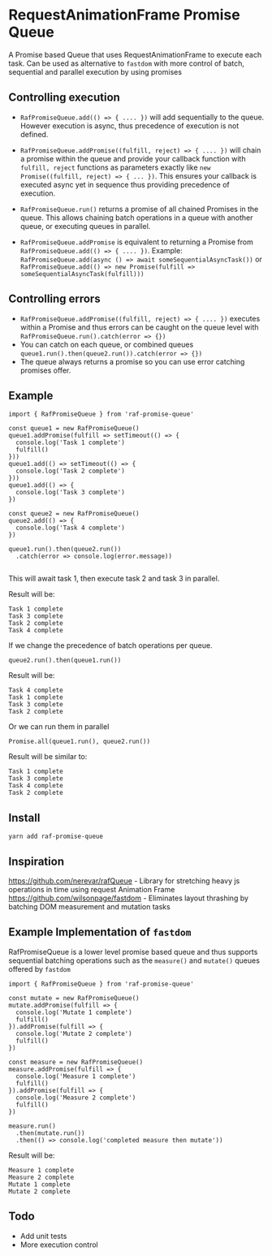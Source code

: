 # RequestAnimationFrame Promise Queue

A Promise based Queue that uses RequestAnimationFrame to execute each task. 
Can be used as alternative to `fastdom` with more control of batch, sequential and parallel execution by using promises

## Controlling execution

* `RafPromiseQueue.add(() => { .... })` will add sequentially to the queue. However execution is async, thus precedence of execution is not defined. 

* `RafPromiseQueue.addPromise((fulfill, reject) => { .... })` will chain a promise within the queue and provide your callback function with `fulfill, reject` functions as parameters exactly like `new Promise((fulfill, reject) => { ... })`. This ensures your callback is executed async yet in sequence thus providing precedence of execution. 

* `RafPromiseQueue.run()` returns a promise of all chained Promises in the queue. This allows chaining batch operations in a queue with another queue, or executing queues in parallel. 

* `RafPromiseQueue.addPromise` is equivalent to returning a Promise from `RafPromiseQueue.add(() => { .... })`. 
Example: `RafPromiseQueue.add(async () => await someSequentialAsyncTask())` or `RafPromiseQueue.add(() => new Promise(fulfill => someSequentialAsyncTask(fulfill)))`

## Controlling errors

*  `RafPromiseQueue.addPromise((fulfill, reject) => { .... })` executes within a Promise and thus errors can be caught on the queue level with `RafPromiseQueue.run().catch(error => {})`
* You can catch on each queue, or combined queues `queue1.run().then(queue2.run()).catch(error => {})`
* The queue always returns a promise so you can use error catching promises offer.


## Example

```
import { RafPromiseQueue } from 'raf-promise-queue'

const queue1 = new RafPromiseQueue()
queue1.addPromise(fulfill => setTimeout(() => {
  console.log('Task 1 complete')
  fulfill()
}))
queue1.add(() => setTimeout(() => {
  console.log('Task 2 complete')
}))
queue1.add(() => {
  console.log('Task 3 complete')
})

const queue2 = new RafPromiseQueue()
queue2.add(() => {
  console.log('Task 4 complete')
})

queue1.run().then(queue2.run())
  .catch(error => console.log(error.message))


```

This will await task 1, then execute task 2 and task 3 in parallel. 

Result will be: 

```
Task 1 complete
Task 3 complete
Task 2 complete
Task 4 complete
```

If we change the precedence of batch operations per queue.

```
queue2.run().then(queue1.run())
```

Result will be: 

```
Task 4 complete
Task 1 complete
Task 3 complete
Task 2 complete
```

Or we can run them in parallel

```
Promise.all(queue1.run(), queue2.run())
```

Result will be similar to: 

```
Task 1 complete
Task 3 complete
Task 4 complete
Task 2 complete
```

## Install 

```
yarn add raf-promise-queue
```

## Inspiration

https://github.com/nerevar/rafQueue - Library for stretching heavy js operations in time using request Animation Frame
https://github.com/wilsonpage/fastdom - Eliminates layout thrashing by batching DOM measurement and mutation tasks


## Example Implementation of `fastdom` 

RafPromiseQueue is a lower level promise based queue and thus supports sequential batching operations such as the `measure()` and `mutate()` queues offered by `fastdom`

```
import { RafPromiseQueue } from 'raf-promise-queue'

const mutate = new RafPromiseQueue()
mutate.addPromise(fulfill => {
  console.log('Mutate 1 complete')
  fulfill()
}).addPromise(fulfill => {
  console.log('Mutate 2 complete')
  fulfill()
})

const measure = new RafPromiseQueue()
measure.addPromise(fulfill => {
  console.log('Measure 1 complete')
  fulfill()
}).addPromise(fulfill => {
  console.log('Measure 2 complete')
  fulfill()
})

measure.run()
  .then(mutate.run())
  .then(() => console.log('completed measure then mutate'))

```

Result will be: 

```
Measure 1 complete
Measure 2 complete
Mutate 1 complete
Mutate 2 complete
```

## Todo

* Add unit tests
* More execution control
